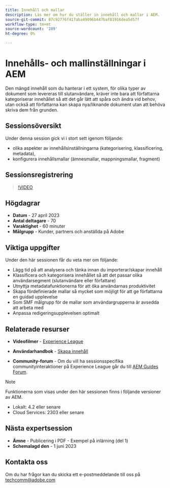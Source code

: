 ```yaml
---
title: Innehåll och mallar
description: Läs mer om hur du ställer in innehåll och mallar i AEM.
source-git-commit: 87c92776f417aba49096b447baf81916dea5d57f
workflow-type: tm+mt
source-wordcount: '289'
ht-degree: 0%

---
```


# Innehålls- och mallinställningar i AEM

Den mängd innehåll som du hanterar i ett system, för olika typer av dokument som levereras till slutanvändare, kräver inte bara att författarna kategoriserar innehållet så att det går lätt att spåra och ändra vid behov, utan också att författarna kan skapa nya/liknande dokument utan att behöva skriva dem från grunden.


## Sessionsöversikt

Under denna session gick vi i stort sett igenom följande:
- olika aspekter av innehållsinställningarna (kategorisering, klassificering, metadata),
- konfigurera innehållsmallar (ämnesmallar, mappningsmallar, fragment)



## Sessionsregistrering

>[!VIDEO](https://video.tv.adobe.com/v/3419004/guides-templates-author-templates?quality=12&learn=on)


## Högdagrar

- **Datum** - 27 april 2023
- **Antal deltagare** - 70
- **Varaktighet** - 60 minuter
- **Målgrupp** - Kunder, partners och anställda på Adobe


## Viktiga uppgifter

Under den här sessionen får du veta mer om följande:
- Lägg tid på att analysera och tänka innan du importerar/skapar innehåll
- Klassificera och kategorisera innehållet så att det passar olika användarsegment (slutanvändare eller författare)
- Utnyttja metadatafunktionerna för att öka användarnas produktivitet
- Skapa fördefinierade mallar så mycket som möjligt för att ge författarna en guidad upplevelse
- Som SMF målgrupp för de mallar som användargrupperna är avsedda att arbeta med
- Anpassa redigeringsupplevelsen optimalt



## Relaterade resurser

- **Videofilmer** -  [Experience League](https://experienceleague.adobe.com/docs/experience-manager-guides-learn/videos/advanced-user-guide/folder-profiles.html)

- **Användarhandbok** - [Skapa innehåll](https://help.adobe.com/en_US/xml-documentation-for-adobe-experience-manager/index.html#t=DXML-master-map%2Freports-intro.html)

- **Community-forum** - Om du vill ha sessionsspecifika communityinteraktioner på Experience League går du till  [AEM Guides Forum](https://experienceleaguecommunities.adobe.com/t5/experience-manager-guides/bd-p/xml-documentation-discussions).

>[!NOTE]
>
> Funktionerna som visas under den här sessionen finns i följande versioner av AEM.
> - Lokalt: 4.2 eller senare
> - Cloud Services: 2303 eller senare



## Nästa expertsession

- **Ämne** - Publicering i PDF - Exempel på inlärning (del 1)
- **Schemalagd den** - 1 juni 2023


## Kontakta oss

Om du har frågor kan du skicka ett e-postmeddelande till oss på <techcomm@adobe.com>
